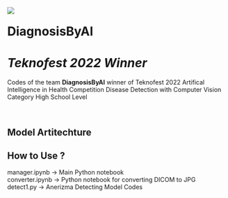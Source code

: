 <img align="left" src="https://upload.wikimedia.org/wikipedia/tr/1/1d/Teknofest_logo.png">  

# **DiagnosisByAI**
# *Teknofest 2022 Winner*
Codes of the team **DiagnosisByAI** winner of Teknofest 2022 Artifical Intelligence in Health Competition Disease Detection with Computer Vision Category High School Level

<br>

## Model Artitechture

## How to Use ?
manager.ipynb -> Main Python notebook  
converter.ipynb -> Python notebook for converting DICOM to JPG  
detect1.py -> Anerizma Detecting Model Codes  
